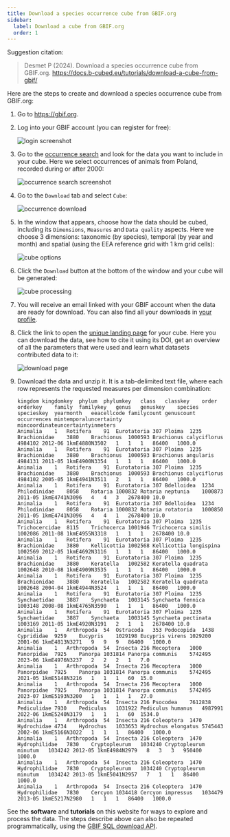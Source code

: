 ```yaml
---
title: Download a species occurrence cube from GBIF.org
sidebar:
  label: Download a cube from GBIF.org
  order: 1
---
```


Suggestion citation:

> Desmet P (2024). Download a species occurrence cube from GBIF.org. <https://docs.b-cubed.eu/tutorials/download-a-cube-from-gbif/>

Here are the steps to create and download a species occurrence cube from GBIF.org:

1. Go to <https://gbif.org>.
2. Log into your GBIF account (you can register for free):

    ![login screenshot](/tutorials/download-a-cube-from-gbif/login.png)

3. Go to the [occurrence search](https://www.gbif.org/occurrence/search?occurrence_status=present) and look for the data you want to include in your cube. Here we select occurrences of animals from Poland, recorded during or after 2000:

    ![occurrence search screenshot](/tutorials/download-a-cube-from-gbif/occurrence-search.png)

4. Go to the `Download` tab and select `Cube`:

    ![occurrence download](/tutorials/download-a-cube-from-gbif/occurrence-download.png)

5. In the window that appears, choose how the data should be cubed, including its `Dimensions`, `Measures` and `Data quality` aspects. Here we choose 3 dimensions: taxonomic (by species), temporal (by year and month) and spatial (using the EEA reference grid with 1 km grid cells):

    ![cube options](/tutorials/download-a-cube-from-gbif/cube-options.png)

6. Click the `Download` button at the bottom of the window and your cube will be generated:

    ![cube processing](/tutorials/download-a-cube-from-gbif/cube-processing.png)

7. You will receive an email linked with your GBIF account when the data are ready for download. You can also find all your downloads in [your profile](https://www.gbif.org/user/download).

8. Click the link to open the [unique landing page](https://doi.org/10.15468/dl.c733pv) for your cube. Here you can download the data, see how to cite it using its DOI, get an overview of all the parameters that were used and learn what datasets contributed data to it:

    ![download page](/tutorials/download-a-cube-from-gbif/download-page.png)

9. Download the data and unzip it. It is a tab-delimited text file, where each row represents the requested measures per dimension combination:

    ```
    kingdom	kingdomkey	phylum	phylumkey	class	classkey	order	orderkey	family	familykey	genus	genuskey	species	specieskey	yearmonth	eeacellcode	familycount	genuscount	occurrences	mintemporaluncertainty	mincoordinateuncertaintyinmeters
    Animalia	1	Rotifera	91	Eurotatoria	307	Ploima	1235	Brachionidae	3880	Brachionus	1000593	Brachionus calyciflorus	4984102	2012-06	1kmE4880N3502	1	1	1	86400	1000.0
    Animalia	1	Rotifera	91	Eurotatoria	307	Ploima	1235	Brachionidae	3880	Brachionus	1000593	Brachionus angularis	4984131	2011-05	1kmE4900N3354	1	1	1	86400	1000.0
    Animalia	1	Rotifera	91	Eurotatoria	307	Ploima	1235	Brachionidae	3880	Brachionus	1000593	Brachionus calyciflorus	4984102	2005-05	1kmE4941N3511	2	1	1	86400	1000.0
    Animalia	1	Rotifera	91	Eurotatoria	307	Bdelloidea	1234	Philodinidae	8058	Rotaria	1000832	Rotaria neptunia	1000873	2011-05	1kmE4741N3096	4	4	3	2678400	10.0
    Animalia	1	Rotifera	91	Eurotatoria	307	Bdelloidea	1234	Philodinidae	8058	Rotaria	1000832	Rotaria rotatoria	1000850	2011-05	1kmE4741N3096	4	4	1	2678400	10.0
    Animalia	1	Rotifera	91	Eurotatoria	307	Ploima	1235	Trichocercidae	8115	Trichocerca	1001946	Trichocerca similis	1002086	2011-08	1kmE4955N3318	1	1	1	2678400	10.0
    Animalia	1	Rotifera	91	Eurotatoria	307	Ploima	1235	Brachionidae	3880	Kellicottia	1002568	Kellicottia longispina	1002569	2012-05	1kmE4692N3116	1	1	1	86400	1000.0
    Animalia	1	Rotifera	91	Eurotatoria	307	Ploima	1235	Brachionidae	3880	Keratella	1002582	Keratella quadrata	1002648	2010-08	1kmE4909N3535	1	1	1	86400	1000.0
    Animalia	1	Rotifera	91	Eurotatoria	307	Ploima	1235	Brachionidae	3880	Keratella	1002582	Keratella quadrata	1002648	2004-04	1kmE4944N3524	1	1	1	86400	1000.0
    Animalia	1	Rotifera	91	Eurotatoria	307	Ploima	1235	Synchaetidae	3887	Synchaeta	1003145	Synchaeta fennica	1003148	2008-08	1kmE4765N3590	1	1	1	86400	1000.0
    Animalia	1	Rotifera	91	Eurotatoria	307	Ploima	1235	Synchaetidae	3887	Synchaeta	1003145	Synchaeta pectinata	1003169	2011-05	1kmE4920N3191	2	1	1	2678400	10.0
    Animalia	1	Arthropoda	54	Ostracoda	353	Podocopida	1438	Cyprididae	9259	Eucypris	1029198	Eucypris virens	1029200	2001-06	1kmE4813N3271	9	9	9	86400	1000.0
    Animalia	1	Arthropoda	54	Insecta	216	Mecoptera	1000	Panorpidae	7925	Panorpa	1031814	Panorpa communis	5742495	2023-06	1kmE4976N3237	2	2	2	1	7.0
    Animalia	1	Arthropoda	54	Insecta	216	Mecoptera	1000	Panorpidae	7925	Panorpa	1031814	Panorpa communis	5742495	2021-05	1kmE5148N3216	1	1	1	60	15.0
    Animalia	1	Arthropoda	54	Insecta	216	Mecoptera	1000	Panorpidae	7925	Panorpa	1031814	Panorpa communis	5742495	2023-07	1kmE5193N3200	1	1	1	1	27.0
    Animalia	1	Arthropoda	54	Insecta	216	Psocodea	7612838	Pediculidae	7930	Pediculus	1031922	Pediculus humanus	4987991	2022-06	1kmE5240N3179	1	1	1	60	1534.0
    Animalia	1	Arthropoda	54	Insecta	216	Coleoptera	1470	Hydrochidae	4734	Hydrochus	1033653	Hydrochus elongatus	5745443	2002-06	1kmE5166N3022	1	1	1	86400	1000.0
    Animalia	1	Arthropoda	54	Insecta	216	Coleoptera	1470	Hydrophilidae	7830	Cryptopleurum	1034240	Cryptopleurum minutum	1034242	2012-05	1kmE4984N2979	8	3	3	950400	1000.0
    Animalia	1	Arthropoda	54	Insecta	216	Coleoptera	1470	Hydrophilidae	7830	Cryptopleurum	1034240	Cryptopleurum minutum	1034242	2013-05	1kmE5041N2957	7	1	1	86400	1000.0
    Animalia	1	Arthropoda	54	Insecta	216	Coleoptera	1470	Hydrophilidae	7830	Cercyon	1034418	Cercyon impressus	1034479	2013-05	1kmE5217N2980	1	1	1	86400	1000.0
    ```

See the **software** and **tutorials** on this website for ways to explore and process the data. The steps describe above can also be repeated programmatically, using the [GBIF SQL download API](/software/gbif-api/).
